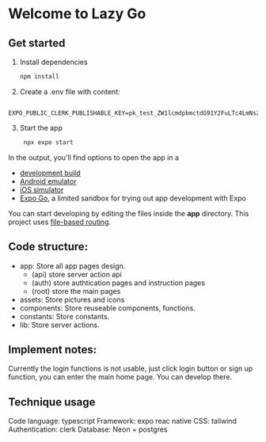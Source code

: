# Welcome to Lazy Go

## Get started

1. Install dependencies

   ```bash
   npm install
   ```

2. Create a .env file with content:

```
   EXPO_PUBLIC_CLERK_PUBLISHABLE_KEY=pk_test_ZW1lcmdpbmctdG91Y2FuLTc4LmNsZXJrLmFjY291bnRzLmRldiQ
```

3. Start the app

   ```bash
    npx expo start
   ```

In the output, you'll find options to open the app in a

- [development build](https://docs.expo.dev/develop/development-builds/introduction/)
- [Android emulator](https://docs.expo.dev/workflow/android-studio-emulator/)
- [iOS simulator](https://docs.expo.dev/workflow/ios-simulator/)
- [Expo Go](https://expo.dev/go), a limited sandbox for trying out app development with Expo

You can start developing by editing the files inside the **app** directory. This project uses [file-based routing](https://docs.expo.dev/router/introduction).

## Code structure:

- app: Store all app pages design.
  - (api) store server action api
  - (auth) store authtication pages and instruction pages
  - (root) store the main pages
- assets: Store pictures and icons
- components: Store reuseable components, functions.
- constants: Store constants.
- lib: Store server actions.

## Implement notes:

Currently the login functions is not usable, just click login button or sign up function, you can enter the main home page. You can develop there.

## Technique usage

Code language: typescript
Framework: expo reac native
CSS: tailwind
Authentication: clerk
Database: Neon + postgres
